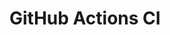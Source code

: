 # GitHub Actions CI





















































































































































































































































































































































































































































































































































































































































































































































































































































































































































































































































































































































































































































































































































































































































































































































































































































































































































































































































































































































































































































































































































































































































































































































































































































































































































































































































